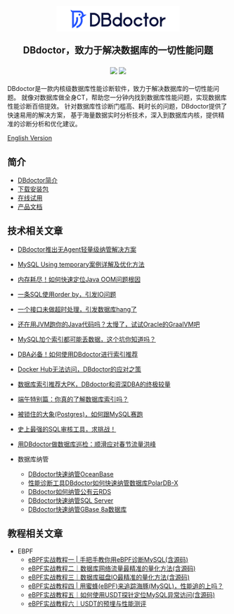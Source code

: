 <h2 align="center">
  <img width="280" src="./images/logo.png" >
  <p>DBdoctor，致力于解决数据库的一切性能问题</p>
  <div align="center">
    <a>
        <img src="https://img.shields.io/badge/author-DBdoctor-DAS.svg">
    </a>
    <a>
        <img src="https://img.shields.io/github/license/DBdoctor-DAS/DBdoctor.svg">
    </a>
  </div>
</h2>
DBdoctor是一款内核级数据库性能诊断软件，致力于解决数据库的一切性能问题。
就像对数据库做全身CT，帮助您一分钟内找到数据库性能问题，实现数据库性能诊断百倍提效。
针对数据库性诊断门槛高、耗时长的问题，DBdoctor提供了快速易用的解决方案，
基于海量数据实时分析技术，深入到数据库内核，提供精准的诊断分析和优化建议。

[English Version](./README.md)

## 简介

- [DBdoctor简介](https://github.com/juhaokan/DBdoctorDoc/blob/main/articles/dbdoctor-introduce.md)
- [下载安装包](https://www.dbdoctor.cn/h-col-133.html)
- [在线试用](https://demo.dbdoctor.cn/)
- [产品文档](https://demo.dbdoctor.cn/modules/dbDoctor/mdPreview/index.html?readme=help#/)

## 技术相关文章

- [DBdoctor推出无Agent轻量级纳管解决方案](https://github.com/juhaokan/DBdoctorDoc/blob/main/articles/DbdoctorIntroducesAgentlessLightweightManagementSolution.md)
- [MySQL Using temporary案例详解及优化方法](https://github.com/juhaokan/DBdoctorDoc/blob/main/articles/MySQLUsingTemporary.md)
- [内存耗尽！如何快速定位Java OOM问题根因](https://github.com/juhaokan/DBdoctorDoc/blob/main/articles/OutOfMemory.md)
- [一条SQL使用order by，引发IO问题](https://github.com/juhaokan/DBdoctorDoc/blob/main/articles/AnSqlLineUsesOrderBy.md)
- [一个接口未做超时处理，引发数据库hang了](https://github.com/juhaokan/DBdoctorDoc/blob/main/articles/AnInterfaceDidNotTimeOut.md)
- [还在用JVM跑你的Java代码吗？太慢了，试试Oracle的GraalVM吧](https://github.com/juhaokan/DBdoctorDoc/blob/main/articles/StillRunningYourJavaCodeWithTheJvm.md)
- [MySQL加个索引都可能丢数据，这个坑你知道吗？](https://github.com/juhaokan/DBdoctorDoc/blob/main/articles/MysqlCanLoseDataByAddingAnIndex.md)
- [DBA必备！如何使用DBdoctor进行索引推荐](https://github.com/juhaokan/DBdoctorDoc/blob/main/articles/HowDoIUseDbdoctorForIndexRecommendations.md)
- [Docker Hub无法访问，DBdoctor的应对之策](https://github.com/juhaokan/DBdoctorDoc/blob/main/articles/DockerhubCannotBeAccessed.md)
- [数据库索引推荐大PK，DBdoctor和资深DBA的终极较量](https://github.com/juhaokan/DBdoctorDoc/blob/main/articles/DatabaseIndexRecommendedLargePk.md)
- [端午特别篇：你真的了解数据库索引吗？](https://github.com/juhaokan/DBdoctorDoc/blob/main/articles/DoYouReallyKnowAnythingAboutDatabaseIndexing.md)

- [被锁住的大象(Postgres)，如何跟MySQL赛跑](https://github.com/juhaokan/DBdoctorDoc/blob/main/articles/TheChainedElephant.md)

- [史上最强的SQL审核工具，求挑战！](https://github.com/juhaokan/DBdoctorDoc/blob/main/articles/TheMostPowerfulSqlAuditToolEver.md)

- [用DBdoctor做数据库巡检：顺滑应对春节流量洪峰](https://github.com/juhaokan/DBdoctorDoc/blob/main/articles/CopeWithTheSpringFestivalTrafficPeak.md)

- 数据库纳管
    - [DBdoctor快速纳管OceanBase](https://github.com/juhaokan/DBdoctorDoc/blob/main/articles/DbdoctorQuicklyManagesOceanbase.md)
    - [性能诊断工具DBdoctor如何快速纳管数据库PolarDB-X](https://github.com/juhaokan/DBdoctorDoc/blob/main/articles/DbdoctorQuicklyManagesPolardb-x.md)
    - [DBdoctor如何纳管公有云RDS](https://github.com/juhaokan/DBdoctorDoc/blob/main/articles/HowDoesDbdoctorManagePublicCloudRds.md)
    - [DBdoctor快速纳管SQL Server](https://github.com/juhaokan/DBdoctorDoc/blob/main/articles/DbdoctorQuicklyManagesSqlServer.md)
    - [DBdoctor快速纳管GBase 8a数据库](https://github.com/juhaokan/DBdoctorDoc/blob/main/articles/DbdoctorQuicklyManageGbase.md)

## 教程相关文章

- EBPF
    - [eBPF实战教程一 | 手把手教你用eBPF诊断MySQL(含源码)](https://github.com/juhaokan/DBdoctorDoc/blob/main/articles/EBPF01.md)
    - [eBPF实战教程二｜数据库网络流量最精准的量化方法(含源码)](https://github.com/juhaokan/DBdoctorDoc/blob/main/articles/EBPF02.md)
    - [eBPF实战教程三｜数据库磁盘IO最精准的量化方法(含源码)](https://github.com/juhaokan/DBdoctorDoc/blob/main/articles/EBPF03.md)
    - [eBPF实战教程四 | 用蜜蜂(eBPF)来追踪海豚(MySQL)，性能追的上吗？](https://github.com/juhaokan/DBdoctorDoc/blob/main/articles/UseEbpfToTrackMysql.md)
    - [eBPF实战教程五｜如何使用USDT探针定位MySQL异常访问(含源码)](https://github.com/juhaokan/DBdoctorDoc/blob/main/articles/EBPF05.md)
    - [eBPF实战教程六｜USDT的预埋与性能测评](https://github.com/juhaokan/DBdoctorDoc/blob/main/articles/EBPF06.md)
    
